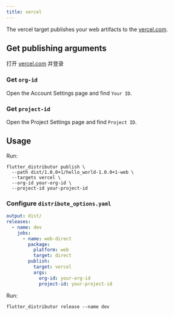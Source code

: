 ```yaml
---
title: vercel
---
```


The vercel target publishes your web artifacts to the [vercel.com](https://vercel.com).

## Get publishing arguments

打开 [vercel.com](https://vercel.com) 并登录

### Get `org-id`

Open the Account Settings page and find `Your ID`.

### Get `project-id`

Open the Project Settings page and find `Project ID`.

## Usage

Run:

```
flutter_distributor publish \
  --path dist/1.0.0+1/hello_world-1.0.0+1-web \
  --targets vercel \
  --org-id your-org-id \
  --project-id your-project-id
```

### Configure `distribute_options.yaml`

```yaml
output: dist/
releases:
  - name: dev
    jobs:
      - name: web-direct
        package:
          platform: web
          target: direct
        publish:
          target: vercel
          args:
            org-id: your-org-id
            project-id: your-project-id
```

Run:

```
flutter_distributor release --name dev
```
